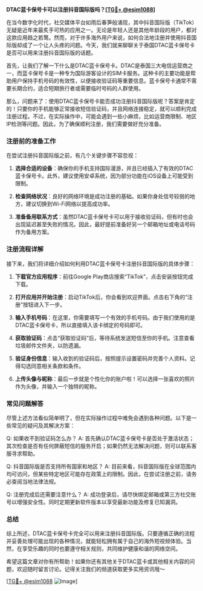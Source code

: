 **DTAC蓝卡保号卡可以注册抖音国际版吗？[[TG💪+ @esim1088](https://t.me/s/esim1088)]**

在当今数字化时代，社交媒体平台如雨后春笋般涌现，其中抖音国际版（TikTok）无疑是近年来最炙手可热的应用之一。无论是年轻人还是其他年龄段的用户，都对这款应用趋之若鹜。然而，对于许多海外用户来说，如何合法地注册并使用抖音国际版却成了一个让人头疼的问题。今天，我们就来聊聊关于泰国DTAC蓝卡保号卡是否可以用来注册抖音国际版的话题。

首先，让我们了解一下什么是DTAC蓝卡保号卡。DTAC是泰国三大电信运营商之一，而蓝卡保号卡是一种专为国际游客设计的SIM卡服务。这种卡的主要功能是帮助用户保持手机号码的有效性，以便接收验证码等重要信息。蓝卡保号卡通常不需要长期合约，适合短期旅行者或需要临时号码的人群使用。

那么，问题来了：使用DTAC蓝卡保号卡能否成功注册抖音国际版呢？答案是肯定的！只要你的手机能够正常接收短信验证码，并且网络连接稳定，就可以顺利完成注册过程。不过，在实际操作中，可能会遇到一些小麻烦，比如运营商限制、地区IP检测等问题。因此，为了确保顺利注册，我们需要做好充分准备。

### 注册前的准备工作

在尝试注册抖音国际版之前，有几个关键步骤不容忽视：

1. **选择合适的设备**：确保你的手机支持国际漫游，并且已经插入了有效的DTAC蓝卡保号卡。此外，建议使用安卓系统，因为部分功能在iOS设备上可能受到限制。
   
2. **检查网络状况**：良好的网络环境是成功注册的基础。如果你身处信号较弱的地方，建议切换到Wi-Fi网络以提高成功率。

3. **准备备用联系方式**：虽然DTAC蓝卡保号卡可以用于接收验证码，但有时也会出现延迟甚至失败的情况。因此，最好提前准备好另一个邮箱地址或电话号码作为备用方案。

### 注册流程详解

接下来，我们将详细介绍如何利用DTAC蓝卡保号卡注册抖音国际版的具体步骤：

1. **下载官方应用程序**：前往Google Play商店搜索“TikTok”，点击安装按钮完成下载。

2. **打开应用并开始注册**：启动TikTok后，你会看到欢迎界面。点击右下角的“注册”按钮进入下一步。

3. **输入手机号码**：在这里，你需要填写一个有效的手机号码。由于我们使用的是DTAC蓝卡保号卡，所以直接填入该卡绑定的号码即可。

4. **获取验证码**：点击“获取验证码”后，等待系统发送短信至你的手机。注意查看垃圾邮件文件夹，以防遗漏。

5. **验证身份信息**：输入收到的验证码后，按照提示设置密码并完善个人资料。记得勾选同意相关条款和条件。

6. **上传头像与昵称**：最后一步就是个性化你的账户啦！可以选择一张喜欢的照片作为头像，并输入一个独特的昵称。

### 常见问题解答

尽管上述方法看似简单明了，但在实际操作过程中难免会遇到各种问题。以下是一些常见的疑问及其解决方案：

Q: 如果收不到验证码怎么办？
A: 首先确认DTAC蓝卡保号卡是否处于激活状态；其次检查是否有任何屏蔽短信的服务开启；如果仍然无法解决问题，则可以联系客服寻求帮助。

Q: 抖音国际版是否支持所有国家和地区？
A: 目前来看，抖音国际版在全球范围内均可访问，但某些特定地区可能存在政策上的限制。因此，在尝试注册之前，请务必查阅当地法律法规。

Q: 注册完成后还需要注意什么？
A: 成功登录后，请尽快绑定邮箱或第三方社交账号以增强安全性。同时定期更新软件版本以享受最新功能及修复已知漏洞。

### 总结

综上所述，DTAC蓝卡保号卡完全可以用来注册抖音国际版。只要遵循正确的流程并妥善处理可能出现的各种情况，就能轻松拥有属于自己的海外短视频体验。当然，在享受乐趣的同时也要遵守相关规则，共同维护健康和谐的网络空间。

希望这篇文章对你有所帮助！如果你还有其他关于DTAC蓝卡或其他相关内容的问题，欢迎随时留言讨论。记得关注我们的频道获取更多实用资讯哦～

[[TG💪+ @esim1088](https://t.me/s/esim1088) ![Image](https://i.postimg.cc/4NQfJmqS/Snipaste-2025-05-13-00-14-12.png)]